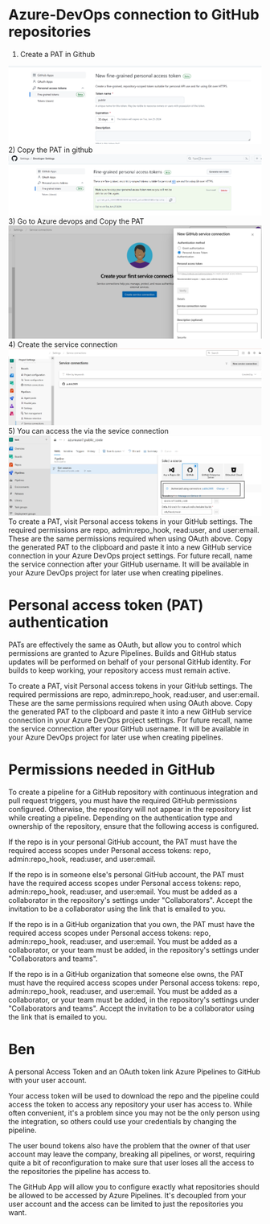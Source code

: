 # Azure-DevOps connection to GitHub repositories

1) Create a PAT in Github 
<img src="images/aa.png">
2) Copy the PAT in github
<img src="images/bb.png">
3) Go to Azure devops and Copy the PAT 
<img src="images/cc.png">
4) Create the service connection
<img src="images/dd.png">
5) You can access the via the sevice connection
<img src="images/ee.png">
To create a PAT, visit Personal access tokens in your GitHub settings. The required permissions are repo, admin:repo_hook, read:user, and user:email. These are the same permissions required when using OAuth above. Copy the generated PAT to the clipboard and paste it into a new GitHub service connection in your Azure DevOps project settings. For future recall, name the service connection after your GitHub username. It will be available in your Azure DevOps project for later use when creating pipelines.

# Personal access token (PAT) authentication
PATs are effectively the same as OAuth, but allow you to control which permissions are granted to Azure Pipelines. Builds and GitHub status updates will be performed on behalf of your personal GitHub identity. For builds to keep working, your repository access must remain active.

To create a PAT, visit Personal access tokens in your GitHub settings. The required permissions are repo, admin:repo_hook, read:user, and user:email. These are the same permissions required when using OAuth above. Copy the generated PAT to the clipboard and paste it into a new GitHub service connection in your Azure DevOps project settings. For future recall, name the service connection after your GitHub username. It will be available in your Azure DevOps project for later use when creating pipelines.

# Permissions needed in GitHub
To create a pipeline for a GitHub repository with continuous integration and pull request triggers, you must have the required GitHub permissions configured. Otherwise, the repository will not appear in the repository list while creating a pipeline. Depending on the authentication type and ownership of the repository, ensure that the following access is configured.

If the repo is in your personal GitHub account, the PAT must have the required access scopes under Personal access tokens: repo, admin:repo_hook, read:user, and user:email.

If the repo is in someone else's personal GitHub account, the PAT must have the required access scopes under Personal access tokens: repo, admin:repo_hook, read:user, and user:email. You must be added as a collaborator in the repository's settings under "Collaborators". Accept the invitation to be a collaborator using the link that is emailed to you.

If the repo is in a GitHub organization that you own, the PAT must have the required access scopes under Personal access tokens: repo, admin:repo_hook, read:user, and user:email. You must be added as a collaborator, or your team must be added, in the repository's settings under "Collaborators and teams".

If the repo is in a GitHub organization that someone else owns, the PAT must have the required access scopes under Personal access tokens: repo, admin:repo_hook, read:user, and user:email. You must be added as a collaborator, or your team must be added, in the repository's settings under "Collaborators and teams". Accept the invitation to be a collaborator using the link that is emailed to you.

# Ben

A personal Access Token and an OAuth token link Azure Pipelines to GitHub with your user account. 

Your access token will be used to download the repo and the pipeline could access the token to access any repository your user has access to. While often convenient, it's a problem since you may not be the only person using the integration, so others could use your credentials by changing the pipeline.

The user bound tokens also have the problem that the owner of that user account may leave the company, breaking all pipelines, or worst, requiring quite a bit of reconfiguration to make sure that user loses all the access to the repositories the pipeline has access to.

The GitHub App will allow you to configure exactly what repositories should be allowed to be accessed by Azure Pipelines. It's decoupled from your user account and the access can be limited to just the repositories you want.